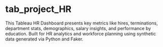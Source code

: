 # tab_project_HR
This Tableau HR Dashboard presents key metrics like hires, terminations, department stats, demographics, salary insights, and performance by education. Built for HR analytics and workforce planning using synthetic data generated via Python and Faker.
